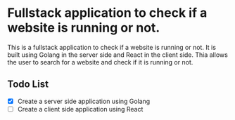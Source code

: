 # Fullstack application to check if a website is running or not.
This is a fullstack application to check if a website is running or not. It is built using Golang in the server side and React in the client side. Thia allows the user to search for a website and check if it is running or not. 

## Todo List
- [x] Create a server side application using Golang
- [ ] Create a client side application using React
